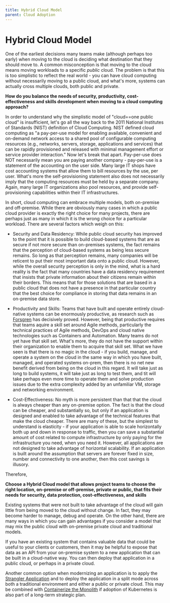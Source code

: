 ```yaml
---
title: Hybrid Cloud Model
parent: Cloud Adoption
---
```

# Hybrid Cloud Model

One of the earliest decisions many teams make (although perhaps too early) when moving to the cloud is deciding what destination that they should move to. A common misconception is that moving to the cloud means moving workloads to a specific *public* cloud.  The problem is that this is too simplistic to reflect the real world - you can have cloud computing without necessarily moving to a public cloud, and what's more, systems can actually cross multiple clouds, both public and private.

**How do you balance the needs of security, productivity, cost-effectiveness and skills development when moving to a cloud computing approach?**

In order to understand why the simplistic model of "cloud==one public cloud" is insufficient, let's go all the way back to the 2011 National Institutes of Standards (NIST) definition of Cloud Computing.  NIST defined cloud computing as "a pay-per-use model for enabling available, convenient and on-demand network access to a shared pool of configurable computing resources (e.g., networks, servers, storage, applications and services) that can be rapidly provisioned and released with minimal management effort or service provider interaction."  Now let's break that apart.  Pay-per-use does NOT necessarily mean you are paying another company - pay-per-use is a statement of the accounting on the user side.  Many large IT shops have cost accounting systems that allow them to bill resources by the use, per user.  What's more the self-provisioning statement also does not necessarily imply that the computing resources must be held by a separate company.  Again, many large IT organizations also pool resources, and provide self-provisioning capabilities within their IT infrastructures. 

In short, cloud computing can embrace multiple models, both on-premise and off-premise.  While there are obviously many cases in which a public cloud provider is exactly the right choice for many projects, there are perhaps just as many in which it is the wrong choice for a particular workload. There are several factors which weigh on this:

* Security and Data Residency:  While public cloud security has improved to the point that it is possible to build cloud-based systems that are as secure if not more secure than on-premises systems, the fact remains that the perception of cloud-based systems as being less secure remains.  So long as that perception remains, many companies will be reticent to put their most important data onto a public cloud.  However, while the overall security perception is only in the mind, what is a hard reality is the fact that many countries have a data residency requirement that insists that private information about their citizens remain within their borders.  This means that for those solutions that are based in a public cloud that does not have a presence in that particular country that the best choice for compliance in storing that data remains in an on-premise data store.

* Productivity and Skills:  Teams that have built and operate entirely cloud-native systems can be enormously productive, as research such as [Forsgren](https://www.amazon.com/Accelerate-Software-Performing-Technology-Organizations/dp/1942788339) has decisively proved.  However, being that productive requires that teams aquire a skill set around Agile methods, particularly the technical practices of Agile methods, DevOps and cloud native technologies such as Containers and Automation.  Many teams do not yet have that skill set.  What's more, they do not have the support within their organization to enable them to acquire that skill set.  What we have seen is that there is no magic in the cloud - if you build, manage, and operate a system on the cloud in the same way in which you have built, managed, and operated systems on-prem, then there is no net new benefit derived from being on the cloud in this regard.  It will take just as long to build systems, it will take just as long to test them, and tit will take perhaps even more time to operate them and solve production issues due to the extra complexity added by an unfamiliar VM, storage and networking environment.

* Cost-Effectiveness:  No myth is more persistent than that that the cloud is always cheaper than any on-premise option.  The fact is that the cloud can be cheaper, and substantially so, but only if an application is designed and enabled to take advantage of the technical features that make the cloud cheaper.  There are many of these, but the simplest to understand is elasticity - if your application is able to scale horizontally both up and down in response to traffic, then you can save a substantial amount of cost related to compute infrastructure by only paying for the infrastructure you need, when you need it.  However, all applications are not designed to take advantage of horizontal scalability.  If an application is built around the assumption that servers are forever fixed in size, number and connectivity to one another, then this cost savings is illusory. 

Therefore,

**Choose a Hybrid Cloud model that allows project teams to choose the right location, on-premise or off-premise, private or public, that fits their needs for security, data protection, cost-effectiveness, and skills**

Existing systems that were not built to take advantage of the cloud will gain little from being moved to the cloud without change.  In fact, they may become harder to manage, debug and operate.  On the other hand, there are many ways in which you can gain advantages if you consider a model that may mix the public cloud with on-premise private cloud and traditional models.

If you have an existing system that contains valuable data that could be useful to your clients or customers, then it may be helpful to expose that data as an API from your on-premise system to a new application that can be built in a cloud-native way.  You can then deploy that application in a public cloud, or perhaps in a private cloud.  

Another common option when modernizing an application is to apply the [Strangler Application](../Strangler-Patterns/Strangler-Application.md) and to deploy the application in a split mode across both a traditional environment and either a public or private cloud.  This may be combined with [Containerize the Monolith](../Cloud-Adoption/Containerize-The-Monolith.md) if adoption of Kubernetes is also part of a long-term strategic plan.

